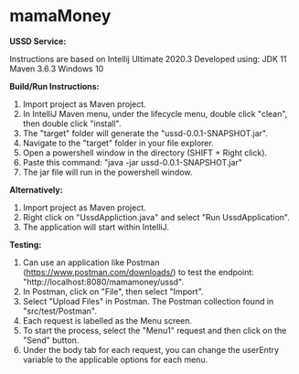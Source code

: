 # mamaMoney

<b>USSD Service:</b>

Instructions are based on Intellij Ultimate 2020.3
Developed using:
JDK 11
Maven 3.6.3
Windows 10

<b>Build/Run Instructions:</b>
1. Import project as Maven project.
2. In IntelliJ Maven menu, under the lifecycle menu, double click "clean", then double click "install".
3. The "target" folder will generate the "ussd-0.0.1-SNAPSHOT.jar".
4. Navigate to the "target" folder in your file explorer.
5. Open a powershell window in the directory (SHIFT + Right click).
6. Paste this command: "java -jar ussd-0.0.1-SNAPSHOT.jar"
7. The jar file will run in the powershell window.

<b>Alternatively:</b>
1. Import project as Maven project.
2. Right click on "UssdAppliction.java" and select "Run UssdApplication".
3. The application will start within IntelliJ.

<b>Testing:</b>
1. Can use an application like Postman (https://www.postman.com/downloads/) to test the endpoint: "http://localhost:8080/mamamoney/ussd".
2. In Postman, click on "File", then select "Import".
3. Select "Upload Files" in Postman. The Postman collection found in "src/test/Postman".
5. Each request is labelled as the Menu screen.
6. To start the process, select the "Menu1" request and then click on the "Send" button.
7. Under the body tab for each request, you can change the userEntry variable to the applicable options for each menu. 
